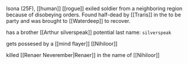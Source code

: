 Isona (25F), [[human]] [[rogue]] exiled soldier from a neighboring region because of disobeying orders. Found half-dead by [[Traris]] in the to be party and was brought to [[Waterdeep]] to recover.

has a brother [[Arthur silverspeak]]
potential last name: `silverspeak`

gets possesed by a [[mind flayer]] [[Nihiloor]]

killed [[Renaer Neverember|Renaer]] in the name of [[Nihiloor]]




